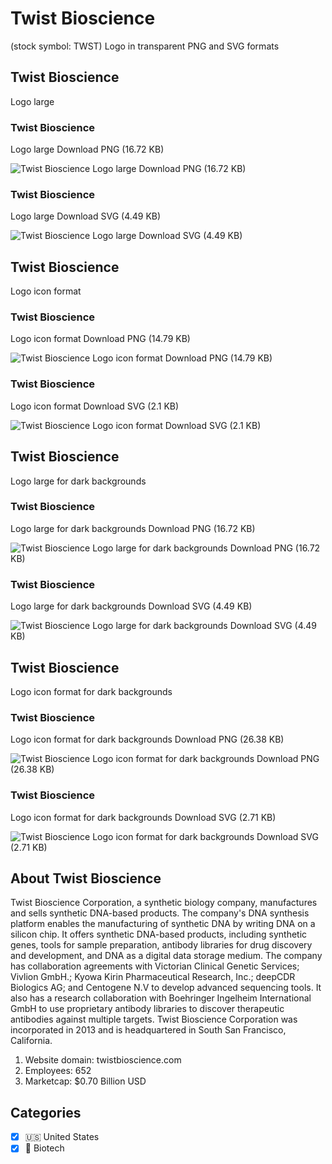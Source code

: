 # Twist Bioscience
 (stock symbol: TWST) Logo in transparent PNG and SVG formats

## Twist Bioscience
 Logo large

### Twist Bioscience
 Logo large Download PNG (16.72 KB)

![Twist Bioscience
 Logo large Download PNG (16.72 KB)](/img/orig/TWST_BIG-5dad3495.png)

### Twist Bioscience
 Logo large Download SVG (4.49 KB)

![Twist Bioscience
 Logo large Download SVG (4.49 KB)](/img/orig/TWST_BIG-360444b9.svg)

## Twist Bioscience
 Logo icon format

### Twist Bioscience
 Logo icon format Download PNG (14.79 KB)

![Twist Bioscience
 Logo icon format Download PNG (14.79 KB)](/img/orig/TWST-54ac5dfd.png)

### Twist Bioscience
 Logo icon format Download SVG (2.1 KB)

![Twist Bioscience
 Logo icon format Download SVG (2.1 KB)](/img/orig/TWST-b5d2dd07.svg)

## Twist Bioscience
 Logo large for dark backgrounds

### Twist Bioscience
 Logo large for dark backgrounds Download PNG (16.72 KB)

![Twist Bioscience
 Logo large for dark backgrounds Download PNG (16.72 KB)](/img/orig/TWST_BIG.D-673a9192.png)

### Twist Bioscience
 Logo large for dark backgrounds Download SVG (4.49 KB)

![Twist Bioscience
 Logo large for dark backgrounds Download SVG (4.49 KB)](/img/orig/TWST_BIG.D-134c6be4.svg)

## Twist Bioscience
 Logo icon format for dark backgrounds

### Twist Bioscience
 Logo icon format for dark backgrounds Download PNG (26.38 KB)

![Twist Bioscience
 Logo icon format for dark backgrounds Download PNG (26.38 KB)](/img/orig/TWST.D-080cce3c.png)

### Twist Bioscience
 Logo icon format for dark backgrounds Download SVG (2.71 KB)

![Twist Bioscience
 Logo icon format for dark backgrounds Download SVG (2.71 KB)](/img/orig/TWST.D-2a4874e8.svg)

## About Twist Bioscience


Twist Bioscience Corporation, a synthetic biology company, manufactures and sells synthetic DNA-based products. The company's DNA synthesis platform enables the manufacturing of synthetic DNA by writing DNA on a silicon chip. It offers synthetic DNA-based products, including synthetic genes, tools for sample preparation, antibody libraries for drug discovery and development, and DNA as a digital data storage medium. The company has collaboration agreements with Victorian Clinical Genetic Services; Vivlion GmbH.; Kyowa Kirin Pharmaceutical Research, Inc.; deepCDR Biologics AG; and Centogene N.V to develop advanced sequencing tools. It also has a research collaboration with Boehringer Ingelheim International GmbH to use proprietary antibody libraries to discover therapeutic antibodies against multiple targets. Twist Bioscience Corporation was incorporated in 2013 and is headquartered in South San Francisco, California.

1. Website domain: twistbioscience.com
2. Employees: 652
3. Marketcap: $0.70 Billion USD


## Categories
- [x] 🇺🇸 United States
- [x] 🧬 Biotech
